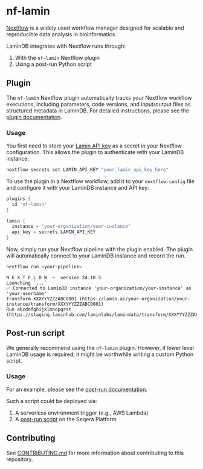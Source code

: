 # nf-lamin

[Nextflow](https://www.nextflow.io/) is a widely used workflow manager designed for scalable and reproducible data analysis in bioinformatics.

LaminDB integrates with Nextflow runs through:

1. With the `nf-lamin` Nextflow plugin
2. Using a post-run Python script

## Plugin

The `nf-lamin` Nextflow plugin automatically tracks your Nextflow workflow executions, including parameters, code versions, and input/output files as structured metadata in LaminDB.
For detailed instructions, please see the [plugin documentation](https://docs.lamin.ai/nextflow-plugin).

### Usage

You first need to store your [Lamin API key](https://lamin.ai/settings) as a secret in your Nextflow configuration.
This allows the plugin to authenticate with your LaminDB instance:

```bash
nextflow secrets set LAMIN_API_KEY "your_lamin_api_key_here"
```

To use the plugin in a Nextflow workflow, add it to your `nextflow.config` file and configure it with your LaminDB instance and API key:

```groovy
plugins {
  id 'nf-lamin'
}

lamin {
  instance = "your-organization/your-instance"
  api_key = secrets.LAMIN_API_KEY
}
```

Now, simply run your Nextflow pipeline with the plugin enabled.
The plugin will automatically connect to your LaminDB instance and record the run.

```bash
nextflow run <your-pipeline>
```

    N E X T F L O W  ~  version 24.10.5
    Launching `...`
    ✅ Connected to LaminDB instance 'your-organization/your-instance' as 'your-username'
    Transform XXXYYYZZZABC0001 (https://lamin.ai/your-organization/your-instance/transform/XXXYYYZZZABC0001)
    Run abcdefghijklmnopqrst (https://staging.laminhub.com/laminlabs/lamindata/transform/XXXYYYZZZABC0001/abcdefghijklmnopqrst)

## Post-run script

We generally recommend using the `nf-lamin` plugin.
However, if lower level LaminDB usage is required, it might be worthwhile writing a custom Python script.

### Usage

For an example, please see the [post-run documentation](https://docs.lamin.ai/nextflow-plugin).

Such a script could be deployed via:

1. A serverless environment trigger (e.g., AWS Lambda)
2. A [post-run script](https://docs.seqera.io/platform/23.4.0/launch/advanced#pre-and-post-run-scripts) on the Seqera Platform

## Contributing

See [CONTRIBUTING.md](CONTRIBUTING.md) for more information about contributing to this repository.
